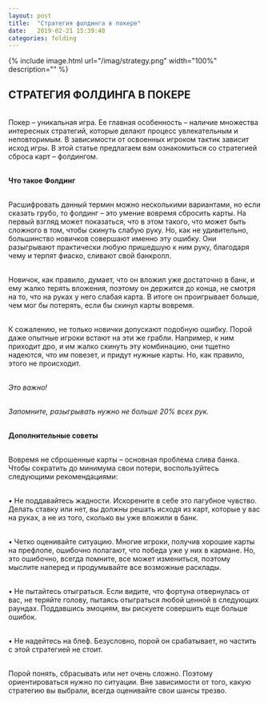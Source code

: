 ```yaml
---
layout: post
title:  "Стратегия фолдинга в покере"
date:   2019-02-21 15:39:40
categories: folding
---
```


{% include image.html url="/imag/strategy.png" width="100%" description="" %}

## СТРАТЕГИЯ ФОЛДИНГА В ПОКЕРЕ

<br>Покер – уникальная игра. Ее главная особенность – наличие множества интересных стратегий, которые делают процесс увлекательным и неповторимым. В зависимости от освоенных игроком тактик зависит исход игры. В этой статье предлагаем вам ознакомиться со стратегией сброса карт – фолдингом.

<br><strong>Что такое Фолдинг</strong>

<br>Расшифровать данный термин можно несколькими вариантами, но если сказать грубо, то фолдинг – это умение вовремя сбросить карты. На первый взгляд может показаться, что в этом такого, что может быть сложного в том, чтобы скинуть слабую руку. Но, как не удивительно, большинство новичков совершают именно эту ошибку. Они разыгрывают практически любую пришедшую к ним руку, благодаря чему и терпят фиаско, сливают свой банкролл.

<br>Новичок, как правило, думает, что он вложил уже достаточно в банк, и ему жалко терять вложения, поэтому он держится до конца, не смотря на то, что на руках у него слабая карта. В итоге он проигрывает больше, чем мог бы потерять, если бы скинул карты вовремя. 

<br>К сожалению, не только новички допускают подобную ошибку. Порой даже опытные игроки встают на эти же грабли. Например, к ним приходит дро, и им жалко скинуть эту комбинацию, они тщетно надеются, что им повезет, и придут нужные карты. Но, как правило, этого не происходит. 

<br><i>Это важно!

<br>Запомните, разыгрывать нужно не больше 20% всех рук.</i>

<br><strong>Дополнительные советы</strong>

<br>Вовремя не сброшенные карты – основная проблема слива банка. Чтобы сократить до минимума свои потери, воспользуйтесь следующими рекомендациями:

<br>•	Не поддавайтесь жадности. Искорените в себе это пагубное чувство. Делать ставку или нет, вы должны решать исходя из карт, которые у вас на руках, а не из того, сколько вы уже вложили в банк.

<br>•	Четко оценивайте ситуацию. Многие игроки, получив хорошие карты на префлопе, ошибочно полагают, что победа уже у них в кармане. Но, это ошибочно, всегда помните, все может измениться, поэтому мыслите наперед и продумывайте все возможные расклады.

<br>•	Не пытайтесь отыграться. Если видите, что фортуна отвернулась от вас, не теряйте голову, пытаясь отыграться любой ценной в следующих раундах. Поддавшись эмоциям, вы рискуете совершить еще больше ошибок. 

<br>•	Не надейтесь на блеф. Безусловно, порой он срабатывает, но частить с этой стратегией не стоит. 

<br>Порой понять, сбрасывать или нет очень сложно. Поэтому ориентироваться нужно по ситуации. Вне зависимости от того, какую стратегию вы выбрали, всегда оценивайте свои шансы трезво. 


